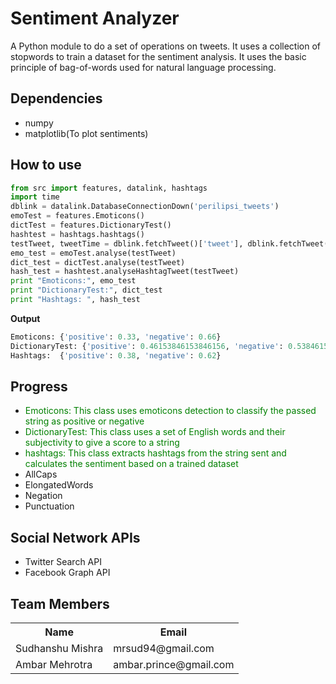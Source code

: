 Sentiment Analyzer
==================

A Python module to do a set of operations on tweets. It uses a collection of stopwords to train a dataset for the sentiment analysis. It uses the basic principle of bag-of-words used for natural language processing.

Dependencies
------------
* numpy
* matplotlib(To plot sentiments)

How to use
----------
```python
from src import features, datalink, hashtags
import time
dblink = datalink.DatabaseConnectionDown('perilipsi_tweets')
emoTest = features.Emoticons()
dictTest = features.DictionaryTest()
hashtest = hashtags.hashtags()
testTweet, tweetTime = dblink.fetchTweet()['tweet'], dblink.fetchTweet()['time']	#You can pass anything you want
emo_test = emoTest.analyse(testTweet)
dict_test = dictTest.analyse(testTweet)
hash_test = hashtest.analyseHashtagTweet(testTweet)
print "Emoticons:", emo_test
print "DictionaryTest:", dict_test
print "Hashtags: ", hash_test
```
<strong>Output</strong>
```python
Emoticons: {'positive': 0.33, 'negative': 0.66}
DictionaryTest: {'positive': 0.46153846153846156, 'negative': 0.5384615384615384}
Hashtags:  {'positive': 0.38, 'negative': 0.62}
```
Progress
--------
* <span style="color:green;">Emoticons: This class uses emoticons detection to classify the passed string as positive or negative</span>
* <span style="color:green;">DictionaryTest: This class uses a set of English words and their subjectivity to give a score to a string</span>
* <span style="color:green;">hashtags: This class extracts hashtags from the string sent and calculates the sentiment based on a trained dataset</span>
* AllCaps
* ElongatedWords
* Negation
* Punctuation

Social Network APIs
---------------
* Twitter Search API
* Facebook Graph API

Team Members
------------
<table border="0">
<tr><th>Name</th><th>Email</th></tr>
<tr><td>Sudhanshu Mishra</td><td> mrsud94@gmail.com</td></tr>
<tr><td>Ambar Mehrotra</td><td>ambar.prince@gmail.com</td></tr>
</table>
